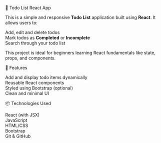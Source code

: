 📝 Todo List React App<br>

This is a simple and responsive **Todo List** application built using **React**. It allows users to:<br>

Add, edit and delete todos<br>
Mark todos as **Completed** or **Incomplete**<br>
Search through your todo list<br>

This project is ideal for beginners learning React fundamentals like state, props, and components.<br>

🚀 Features<br>

Add and display todo items dynamically<br>
Reusable React components<br>
Styled using Bootstrap (optional)<br>
Clean and minimal UI<br>

📦 Technologies Used<br>

React (with JSX)<br>
JavaScript<br> 
HTML/CSS<br>
Bootstrap<br>
Git & GitHub
